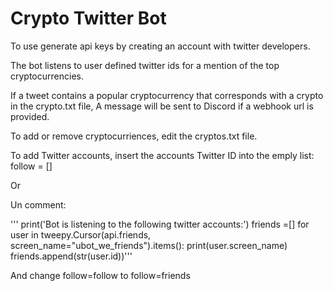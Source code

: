 <h1>Crypto Twitter Bot</h1>

To use generate api keys by creating an account with twitter developers.

The bot listens to user defined twitter ids for a mention of the top cryptocurrencies.

If a tweet contains a popular cryptocurrency that corresponds with a crypto in the crypto.txt file,
A message will be sent to Discord if a webhook url is provided.

To add or remove cryptocurriences, edit the cryptos.txt file.

To add Twitter accounts, insert the accounts Twitter ID into the emply list:
follow = []

Or

Un comment:

'''
print('Bot is listening to the following twitter accounts:')
friends =[]
for user in tweepy.Cursor(api.friends, screen_name="ubot_we_friends").items():
    print(user.screen_name)
    friends.append(str(user.id))'''


And change follow=follow to follow=friends



